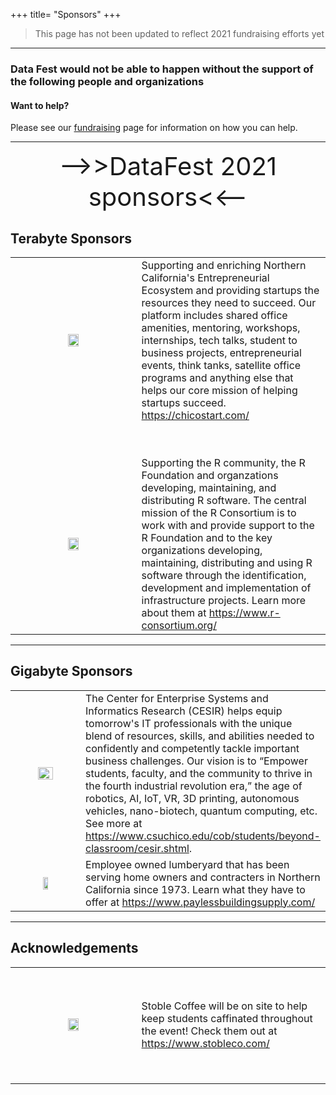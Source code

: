 +++
title= "Sponsors"
+++

> This page has not been updated to reflect 2021 fundraising efforts yet

----

### Data Fest would not be able to happen without the support of the following people and organizations

#### Want to help? 

Please see our [fundraising](../fundraising/) page for information on how you can help. 


----

<center> <span style='font-size: 30pt;'> -->>DataFest 2021 sponsors<<-- </span></center>

<!---

## Brontybyte Sponsors


<table border="0" align="center", border-spacing:5em; border-collapse:separte;>
<colgroup>
<col width="40%" />
<col width="60%" />
</colgroup>

<tbody>

  <tr>
    <td><img src="../img/clients/TFELogo.png" style="width:70%"></img></td>
    <td>TThe world’s second-largest family-owned winery and fourth-largest overall, Trinchero Family Estates (TFE) comprises more than 50 award-winning wine and spirits brands distributed in nearly 50 countries around the globe. Founded in 1948—when Italian immigrant Mario Trinchero brought his young family from New York City to Napa Valley and purchased an abandoned Prohibition-era winery called Sutter Home in St. Helena—Trinchero Family Estates has been an innovator for seven decades.

Today, Trinchero Family Estates remains deeply rooted in Napa Valley, encompassing a broad portfolio of global offerings, including flagship brands Sutter Home Family Vineyards and Ménage à Trois; luxury brands Trinchero Napa Valley, Napa Cellars and Neyers Vineyards; partner brands Joel Gott Wines, Charles & Charles and Bieler Père et Fils; import brands Doña Paula, Angove Family Winemakers, Avissi Prosecco, Echo Bay, Finca Allende and Terras Gauda; and spirits brands Tres Agaves Tequila and Amador Whiskey. Learn more at <a href="www.tfewines.com">www.tfewines.com</a> </td>
  </tr>
  
</tbody>
</table>
  
<p>

---

## Exabyte Sponsors

<table border="0" align="center", border-spacing:5em; border-collapse:separte;>
<colgroup>
<col width="40%" />
<col width="60%" />
</colgroup>

<tbody>

  <tr>
    <td><img src="../img/clients/asa_logo.jpg" style="width:60%"></img></td>
    <td>The American Statistical Association is the National coordinating organization of DataFest. 
                        They work hard to get the most interesting data possible. 
                        See more at <a href="http://www.amstat.org">http://www.amstat.org</a>. </td>
  </tr>
  
  <tr><td height= "50"> </td> <td></td></tr>
  
  <tr>
    <td><img src="../img/clients/math_logo.png" style="width:40%"></img></td>
    <td>Chico State Math Club. Supporting students in their pursuit of mathematical sciences for over 20 years.</td>
  </tr>

</tbody>
</table>
  
<p>

----
--->

## Terabyte Sponsors

<table border="0" align="center">
<colgroup>
<col width="40%" />
<col width="60%" />
</colgroup>

<tbody>

  
  <tr>
    <td align="center" markdown="span"><img src="../img/clients/chicostart.png" style="width:30%"></img></td>
    <td>Supporting and enriching Northern California's Entrepreneurial Ecosystem and providing startups the resources they need to succeed. Our platform includes shared office amenities, mentoring, workshops, internships, tech talks, student to business projects, entrepreneurial events, think tanks, satellite office programs and anything else that helps our core mission of helping startups succeed. <a href ="https://chicostart.com/">https://chicostart.com/</a></td>
  </tr>
  


  <tr><td height= "50"> </td> <td></td></tr>

  <tr>
    <td align="center" markdown="span"><img src="../img/clients/RConsortium_Vertical_Pantone.png" style="width:30%"></img></td>
    <td>Supporting the R community, the R Foundation and organzations developing, maintaining, and distributing R software. 
    The central mission of the R Consortium is to work with and provide support to the R Foundation and to the key organizations developing, maintaining, distributing and using R software through the identification, development and implementation of infrastructure projects. Learn more about them at <a href ="https://www.r-consortium.org/">https://www.r-consortium.org/</a>
    </td>
  </tr>
  
  
  
</tbody>
</table>
  
<p>

<!---
  <tr>
    <td align="left" markdown="span"><img src="../img/clients/enloe.png" style="width:50%"></img></td>  
    <td> Enloe Medical Center </td>
  </tr>

--->
----

## Gigabyte Sponsors

<table border="0" align="center">
<colgroup>
<col width="40%" />
<col width="60%" />
</colgroup>

<tbody>

  <tr>
    <td align="center" markdown="span"><img src="../img/clients/CESIRlogo.png" style="width:50%"></img></td>  
    <td> The Center for Enterprise Systems and Informatics Research (CESIR) helps equip tomorrow's IT professionals with the unique 
         blend of resources, skills, and abilities needed to confidently and competently tackle important business challenges. 
         Our vision is to “Empower students, faculty, and the community to thrive in the fourth industrial revolution era,” 
         the age of robotics, AI, IoT, VR, 3D printing, autonomous vehicles, nano-biotech, quantum computing, etc.
         See more at <a href="https://www.csuchico.edu/cob/students/beyond-classroom/cesir.shtml">
         https://www.csuchico.edu/cob/students/beyond-classroom/cesir.shtml</a>. </td>
  </tr>
  
<!---
  <tr><td height= "50"> </td> <td></td></tr>
  
  <tr>
    <td align="left" markdown="span"><img src="../img/clients/enloe.png" style="width:50%"></img></td>  
    <td> Enloe Medical Center </td>
  </tr>
  
  <tr><td height= "50"> </td> <td></td></tr>
  
  <tr>
    <td align="left" markdown="span"><img src="../img/clients/pearson.png" style="width:50%"></img></td>  
    <td> Pearson Educational Products </td>
  </tr>
  
  <tr><td height= "50"> </td> <td></td></tr>
--->

  <tr>
    <td align="center" markdown="span"><img src="../img/clients/pbs_logo.png" style="width:30%"></img></td>
    <td>Employee owned lumberyard that has been serving home owners and contracters in Northern California since 1973. Learn what they have to offer at <a href="https://www.paylessbuildingsupply.com/">https://www.paylessbuildingsupply.com/</a>
    </td>
  </tr>
  


</tbody>
</table>
  
<p>



----


## Acknowledgements


<table border="0" align="center">
<colgroup>
<col width="40%" />
<col width="60%" />
</colgroup>

<tbody>


  <tr><td height= "50"> </td> <td></td></tr>
  
  <tr>
    <td align="center" markdown="span"><img src="../img/clients/stoble.png" style="width:30%"></img></td>
    <td>Stoble Coffee will be on site to help keep students caffinated throughout the event! Check them out at <a href="https://www.stobleco.com/">https://www.stobleco.com/</a>
    </td>
  </tr>
  
  <tr><td height= "50"> </td> <td></td></tr>
  
 

</tbody>
</table>
  
  <br>
  
<!---
<tr>
  <td align="center" markdown="span"><img src="../img/clients/asa_logo.jpg" alt="" border=3 height=100 width=100></img></td>  
  <td> CSU, Chico Provost & Vice President for Academic Affairs <br />
</td>
</tr>
--->